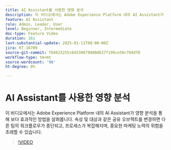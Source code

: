 ```yaml
---
title: AI Assistant를 사용한 영향 분석
description: 이 비디오에서는 Adobe Experience Platform 내의 AI Assistant가 영향 분석을 통해 보다 효과적인 방법을 살펴봅니다. 속성 및 대상과 같은 공유 오브젝트를 변경하면 다른 팀의 워크플로우가 중단되고, 프로세스가 복잡해지며, 중요한 마케팅 노력의 위험을 초래할 수 있습니다.
feature: AI Assistant
role: Admin, Leader, User
level: Beginner, Intermediate
doc-type: Feature Video
duration: 161
last-substantial-update: 2025-01-11T00:00:00Z
jira: KT-16709
source-git-commit: f64623255c045396799d0d627f199ce59c794d70
workflow-type: tm+mt
source-wordcount: '98'
ht-degree: 0%

---
```



# AI Assistant를 사용한 영향 분석

이 비디오에서는 Adobe Experience Platform 내의 AI Assistant가 영향 분석을 통해 보다 효과적인 방법을 살펴봅니다. 속성 및 대상과 같은 공유 오브젝트를 변경하면 다른 팀의 워크플로우가 중단되고, 프로세스가 복잡해지며, 중요한 마케팅 노력의 위험을 초래할 수 있습니다.

>[!VIDEO](https://video.tv.adobe.com/v/3441680/?learn=on&enablevpops)
